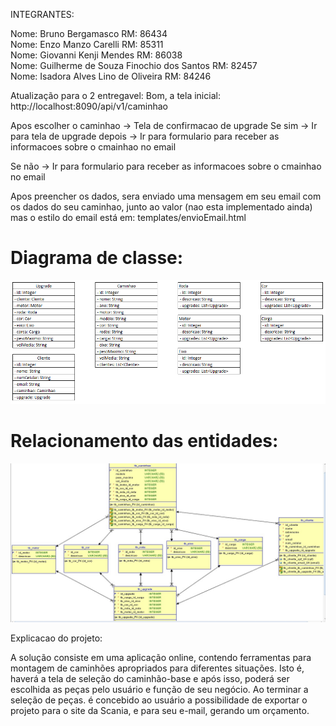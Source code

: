 
INTEGRANTES:

Nome: Bruno Bergamasco RM: 86434
<br>
Nome: Enzo Manzo Carelli RM: 85311
<br>
Nome: Giovanni Kenji Mendes RM: 86038
<br>
Nome: Guilherme de Souza Finochio dos Santos RM: 82457
<br>
Nome: Isadora Alves Lino de Oliveira RM: 84246
<br>


Atualização para o 2 entregavel:
Bom, a tela inicial:
http://localhost:8090/api/v1/caminhao

Apos escolher o caminhao -> 
Tela de confirmacao de upgrade 
Se sim -> 
Ir para tela de upgrade
depois ->
Ir para formulario para receber as informacoes sobre o cmainhao no email

Se não ->
Ir para formulario para receber as informacoes sobre o cmainhao no email

Apos preencher os dados, sera enviado uma mensagem em seu email com os dados do seu caminhao, junto ao valor (nao esta implementado ainda)
mas o estilo do email está em: templates/envioEmail.html







<h1>Diagrama de classe:</h1>

<img src="https://github.com/bergabruno/challenge-ms/blob/b603545fe9e5eef9f5e965d653a7c6de14839194/classe.png" alt="some text">

<h1>Relacionamento das entidades:</h1>
<img src="https://github.com/bergabruno/challenge-ms/blob/4c1e6f8ab348e8d5d1dddae61cdf8ee1b5b57bfc/relacionamento_bd.jpeg" alt= "some text">


Explicacao do projeto:
<p>
A solução consiste em uma aplicação online, contendo ferramentas para montagem de caminhões apropriados para diferentes situações. Isto é, haverá a tela de seleção do caminhão-base e após isso, poderá ser escolhida as peças pelo usuário e função de seu negócio. 
Ao terminar a seleção de peças. é concebido ao usuário a possibilidade de exportar o projeto para o site da Scania, e para seu e-mail, gerando um orçamento.

</p>
